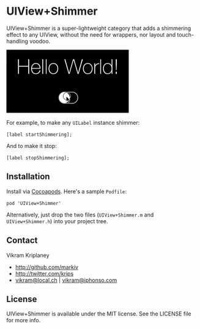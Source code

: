 UIView+Shimmer
==============

UIView+Shimmer is a super-lightweight category that adds a shimmering effect to any UIView, without the need for wrappers, nor layout and touch-handling voodoo.

![](demo.gif)

For example, to make any `UILabel` instance shimmer:

```objc
[label startShimmering];
```

And to make it stop:

```objc
[label stopShimmering];
```

## Installation

Install via [Cocoapods](http://cocoapods.org/). Here's a sample `Podfile`:

    pod 'UIView+Shimmer'

Alternatively, just drop the two files (`UIView+Shimmer.m` and `UIView+Shimmer.h`) into your project tree.

## Contact

Vikram Kriplaney

- http://github.com/markiv
- http://twitter.com/krips
- vikram@local.ch | vikram@iphonso.com

## License

UIView+Shimmer is available under the MIT license. See the LICENSE file for more info.
